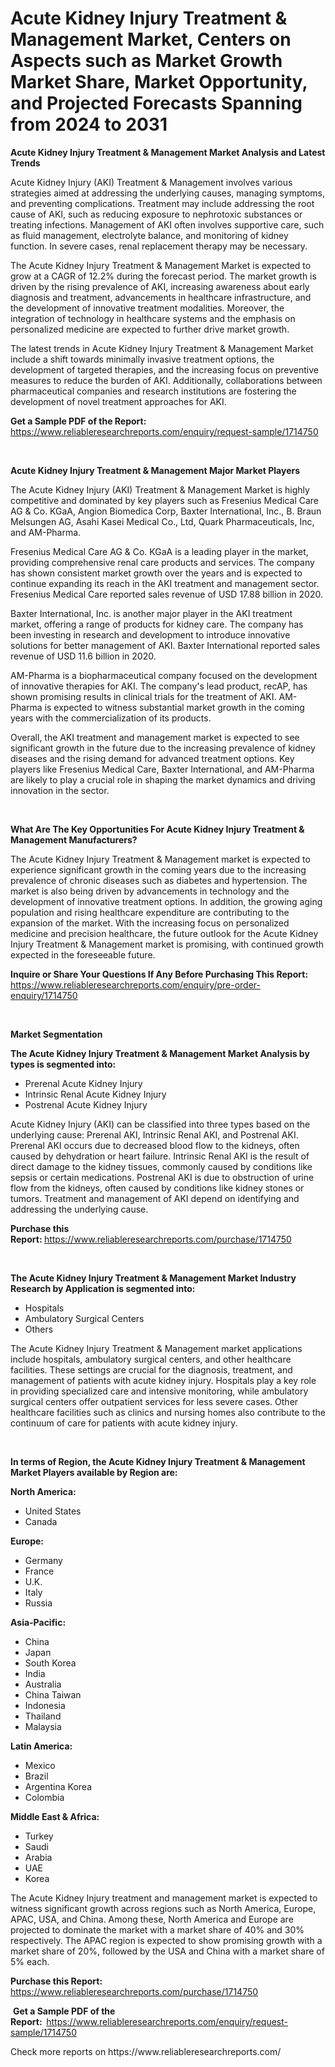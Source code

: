 <p><h1>Acute Kidney Injury Treatment & Management Market, Centers on Aspects such as Market Growth Market Share, Market Opportunity, and Projected Forecasts Spanning from 2024 to 2031</h1></p><p><strong>Acute Kidney Injury Treatment & Management Market Analysis and Latest Trends</strong></p>
<p><p>Acute Kidney Injury (AKI) Treatment & Management involves various strategies aimed at addressing the underlying causes, managing symptoms, and preventing complications. Treatment may include addressing the root cause of AKI, such as reducing exposure to nephrotoxic substances or treating infections. Management of AKI often involves supportive care, such as fluid management, electrolyte balance, and monitoring of kidney function. In severe cases, renal replacement therapy may be necessary.</p><p>The Acute Kidney Injury Treatment & Management Market is expected to grow at a CAGR of 12.2% during the forecast period. The market growth is driven by the rising prevalence of AKI, increasing awareness about early diagnosis and treatment, advancements in healthcare infrastructure, and the development of innovative treatment modalities. Moreover, the integration of technology in healthcare systems and the emphasis on personalized medicine are expected to further drive market growth.</p><p>The latest trends in Acute Kidney Injury Treatment & Management Market include a shift towards minimally invasive treatment options, the development of targeted therapies, and the increasing focus on preventive measures to reduce the burden of AKI. Additionally, collaborations between pharmaceutical companies and research institutions are fostering the development of novel treatment approaches for AKI.</p></p>
<p><strong>Get a Sample PDF of the Report:&nbsp;</strong> <a href="https://www.reliableresearchreports.com/enquiry/request-sample/1714750">https://www.reliableresearchreports.com/enquiry/request-sample/1714750</a></p>
<p>&nbsp;</p>
<p><strong>Acute Kidney Injury Treatment & Management Major Market Players</strong></p>
<p><p>The Acute Kidney Injury (AKI) Treatment & Management Market is highly competitive and dominated by key players such as Fresenius Medical Care AG & Co. KGaA, Angion Biomedica Corp, Baxter International, Inc., B. Braun Melsungen AG, Asahi Kasei Medical Co., Ltd, Quark Pharmaceuticals, Inc, and AM-Pharma.</p><p>Fresenius Medical Care AG & Co. KGaA is a leading player in the market, providing comprehensive renal care products and services. The company has shown consistent market growth over the years and is expected to continue expanding its reach in the AKI treatment and management sector. Fresenius Medical Care reported sales revenue of USD 17.88 billion in 2020.</p><p>Baxter International, Inc. is another major player in the AKI treatment market, offering a range of products for kidney care. The company has been investing in research and development to introduce innovative solutions for better management of AKI. Baxter International reported sales revenue of USD 11.6 billion in 2020.</p><p>AM-Pharma is a biopharmaceutical company focused on the development of innovative therapies for AKI. The company's lead product, recAP, has shown promising results in clinical trials for the treatment of AKI. AM-Pharma is expected to witness substantial market growth in the coming years with the commercialization of its products.</p><p>Overall, the AKI treatment and management market is expected to see significant growth in the future due to the increasing prevalence of kidney diseases and the rising demand for advanced treatment options. Key players like Fresenius Medical Care, Baxter International, and AM-Pharma are likely to play a crucial role in shaping the market dynamics and driving innovation in the sector.</p></p>
<p>&nbsp;</p>
<p><strong>What Are The Key Opportunities For Acute Kidney Injury Treatment & Management Manufacturers?</strong></p>
<p><p>The Acute Kidney Injury Treatment & Management market is expected to experience significant growth in the coming years due to the increasing prevalence of chronic diseases such as diabetes and hypertension. The market is also being driven by advancements in technology and the development of innovative treatment options. In addition, the growing aging population and rising healthcare expenditure are contributing to the expansion of the market. With the increasing focus on personalized medicine and precision healthcare, the future outlook for the Acute Kidney Injury Treatment & Management market is promising, with continued growth expected in the foreseeable future.</p></p>
<p><strong>Inquire or Share Your Questions If Any Before Purchasing This Report:</strong> <a href="https://www.reliableresearchreports.com/enquiry/pre-order-enquiry/1714750">https://www.reliableresearchreports.com/enquiry/pre-order-enquiry/1714750</a></p>
<p>&nbsp;</p>
<p><strong>Market Segmentation</strong></p>
<p><strong>The Acute Kidney Injury Treatment & Management Market Analysis by types is segmented into:</strong></p>
<p><ul><li>Prerenal Acute Kidney Injury</li><li>Intrinsic Renal Acute Kidney Injury</li><li>Postrenal Acute Kidney Injury</li></ul></p>
<p><p>Acute Kidney Injury (AKI) can be classified into three types based on the underlying cause: Prerenal AKI, Intrinsic Renal AKI, and Postrenal AKI. Prerenal AKI occurs due to decreased blood flow to the kidneys, often caused by dehydration or heart failure. Intrinsic Renal AKI is the result of direct damage to the kidney tissues, commonly caused by conditions like sepsis or certain medications. Postrenal AKI is due to obstruction of urine flow from the kidneys, often caused by conditions like kidney stones or tumors. Treatment and management of AKI depend on identifying and addressing the underlying cause.</p></p>
<p><strong>Purchase this Report:&nbsp;</strong><a href="https://www.reliableresearchreports.com/purchase/1714750">https://www.reliableresearchreports.com/purchase/1714750</a></p>
<p>&nbsp;</p>
<p><strong>The Acute Kidney Injury Treatment & Management Market Industry Research by Application is segmented into:</strong></p>
<p><ul><li>Hospitals</li><li>Ambulatory Surgical Centers</li><li>Others</li></ul></p>
<p><p>The Acute Kidney Injury Treatment & Management market applications include hospitals, ambulatory surgical centers, and other healthcare facilities. These settings are crucial for the diagnosis, treatment, and management of patients with acute kidney injury. Hospitals play a key role in providing specialized care and intensive monitoring, while ambulatory surgical centers offer outpatient services for less severe cases. Other healthcare facilities such as clinics and nursing homes also contribute to the continuum of care for patients with acute kidney injury.</p></p>
<p>&nbsp;</p>
<p><strong>In terms of Region, the Acute Kidney Injury Treatment & Management Market Players available by Region are:</strong></p>
<p>
    <p> <strong> North America: </strong>
        <ul>
            <li>United States</li>
            <li>Canada</li>
        </ul>
        </p> 
    <p> <strong> Europe: </strong>
        <ul>
            <li>Germany</li>
            <li>France</li>
            <li>U.K.</li>
            <li>Italy</li>
            <li>Russia</li>
        </ul>
        </p> 
    <p> <strong> Asia-Pacific: </strong>
        <ul>
            <li>China</li>
            <li>Japan</li>
            <li>South Korea</li>
            <li>India</li>
            <li>Australia</li>
            <li>China Taiwan</li>
            <li>Indonesia</li>
            <li>Thailand</li>
            <li>Malaysia</li>
        </ul>
        </p> 
    <p> <strong> Latin America: </strong>
        <ul>
            <li>Mexico</li>
            <li>Brazil</li>
            <li>Argentina Korea</li>
            <li>Colombia</li>
        </ul>
        </p> 
    <p> <strong> Middle East & Africa: </strong>
        <ul>
            <li>Turkey</li>
            <li>Saudi</li>
            <li>Arabia</li>
            <li>UAE</li>
            <li>Korea</li>
        </ul>
    </p>
    </p>
<p><p>The Acute Kidney Injury treatment and management market is expected to witness significant growth across regions such as North America, Europe, APAC, USA, and China. Among these, North America and Europe are projected to dominate the market with a market share of 40% and 30% respectively. The APAC region is expected to show promising growth with a market share of 20%, followed by the USA and China with a market share of 5% each.</p></p>
<p><strong>Purchase this Report: </strong><a href="https://www.reliableresearchreports.com/purchase/1714750">https://www.reliableresearchreports.com/purchase/1714750</a></p>
<p>&nbsp;<strong>Get a Sample PDF of the Report:&nbsp;&nbsp;</strong><a href="https://www.reliableresearchreports.com/enquiry/request-sample/1714750">https://www.reliableresearchreports.com/enquiry/request-sample/1714750</a></p>
<p><strong></strong></p>
<p>Check more reports on https://www.reliableresearchreports.com/</p>
